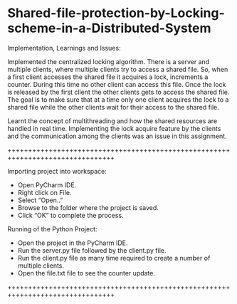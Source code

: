 # Shared-file-protection-by-Locking-scheme-in-a-Distributed-System

Implementation, Learnings and Issues:

Implemented the centralized locking algorithm. There is a server and multiple clients, where multiple clients try to access a shared file. So, when a first client accesses the shared file it acquires a lock, increments a counter. During this time no other client can access this file. Once the lock is released by the first client the other clients gets to access the shared file. The goal is to make sure that at a time only one client acquires the lock to a shared file while the other clients wait for their access to the shared file.

Learnt the concept of multithreading and how the shared resources are handled in real time. Implementing the lock acquire feature by the clients and the communication among the clients was an issue in this assignment. 

++++++++++++++++++++++++++++++++++++++++++++++++++++++++++++++++++++++++++++++++

Importing project into workspace:

* Open PyCharm IDE.
* Right click on File.
* Select “Open..”
* Browse to the folder where the project is saved.
* Click “OK” to complete the process.

Running of the Python Project:

* Open the project in the PyCharm IDE.
* Run the server.py file followed by the client.py file.
* Run the client.py file as many time required to create a number of multiple clients.
* Open the file.txt file to see the counter update.

++++++++++++++++++++++++++++++++++++++++++++++++++++++++++++++++++++++++++++++++
